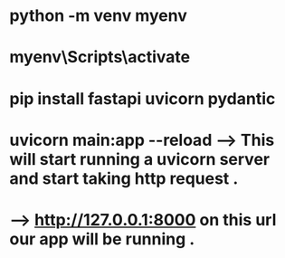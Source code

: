 # python -m venv myenv

# myenv\Scripts\activate

# pip install fastapi uvicorn pydantic

# uvicorn main:app --reload  --> This will start running a uvicorn server and start taking http request . 
# -->  http://127.0.0.1:8000 on this url our app will be running .